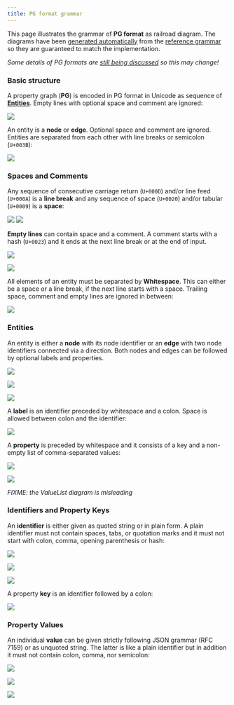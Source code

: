 ```yaml
---
title: PG format grammar
---
```


This page illustrates the grammar of **PG format** as railroad diagram. The diagrams have been [generated automatically](https://github.com/peggyjs/peggy-tracks) from the [reference grammar](../src/pg.pegjs) so they are guaranteed to match the implementation.

*Some details of PG formats are [still being discussed](https://github.com/pg-format/pg-formatter/discussions) so this may change!*


### Basic structure

A property graph (**PG**) is encoded in PG format in Unicode as sequence of
[**Entities**](#entities). Empty lines with optional space and comment are
ignored:

![](PG.svg)

An entity is a **node** or **edge**. Optional space and comment are ignored.
Entities are separated from each other with line breaks or semicolon
(`U+003B`):

![](Entity.svg)


### Spaces and Comments

Any sequence of consecutive carriage return (`U+000D`) and/or line feed
(`U+000A`) is a **line break** and any sequence of space (`U+0020`) and/or
tabular (`U+0009`) is a **space**:

![](LineBreak.svg) ![](Space.svg)

**Empty lines** can contain space and a comment. A comment starts with a hash
(`U+0023`) and it ends at the next line break or at the end of input.

![](EmptyLine.svg)

![](Comment.svg)

All elements of an entity must be separated by **Whitespace**. This can either
be a space or a line break, if the next line starts with a space. Trailing
space, comment and empty lines are ignored in between: 

![](WhiteSpace.svg)


### Entities

An entity is either a **node** with its node identifier or an **edge** with two
node identifiers connected via a direction. Both nodes and edges can be
followed by optional labels and properties.

![](Node.svg)

![](Edge.svg)

![](Direction.svg)

A **label** is an identifier preceded by whitespace and a colon. Space is
allowed between colon and the identifier:

![](Label.svg)

A **property** is preceded by whitespace and it consists of a key and a non-empty list of comma-separated values:

![](Property.svg)

![](ValueList.svg)

*FIXME: the ValueList diagram is misleading*

### Identifiers and Property Keys

An **identifier** is either given as quoted string or in plain form. A plain
identifier must not contain spaces, tabs, or quotation marks and it must not
start with colon, comma, opening parenthesis or hash:

![](Identifier.svg)

![](PlainIdentifier-1.svg)

![](NameStart.svg)

A property **key** is an identifier followed by a colon:

![](Key.svg)


### Property Values

An individual **value** can be given strictly following JSON grammar (RFC 7159)
or as unquoted string. The latter is like a plain identifier but in addition it
must not contain colon, comma, nor semicolon:

![](Value-1.svg)

![](Number-2.svg)

![](QuotedString-4.svg)



